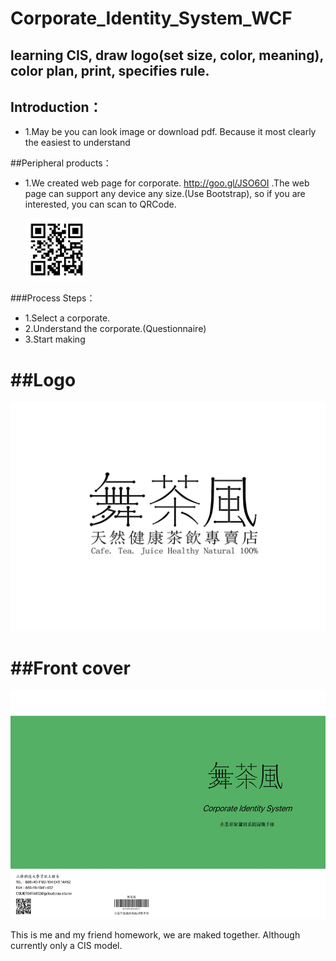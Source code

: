 Corporate_Identity_System_WCF
======
## learning CIS, draw logo(set size, color, meaning), color plan, print, specifies rule.
## Introduction：
- 1.May be you can look image or download pdf. Because it most clearly the easiest to understand

##Peripheral products：
- 1.We created web page for corporate. http://goo.gl/JSO6OI .The web page can support any device any size.(Use Bootstrap), so if you are interested, you can scan to QRCode.

  <img src="視覺形象手冊(舞茶風網頁)QRCode.jpg" width="100.0" height="100" alt="Black" /> 


###Process Steps：

- 1.Select a corporate.
- 2.Understand the corporate.(Questionnaire)
- 3.Start making

##Logo
===============
<img src="舞茶風.png" width="531" height="366" alt="Black" />


##Front cover
===============
<img src="視覺形象手冊(舞茶風)封面.jpg" width="531" height="366" alt="Black" />

This is me and my friend homework, we are maked together. Although currently only a CIS model. 

